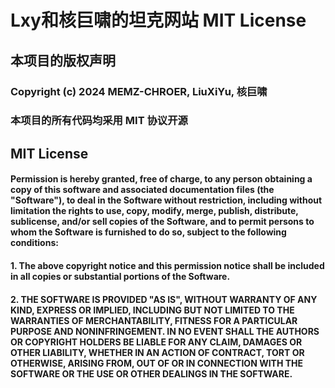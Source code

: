 # Lxy和核巨啸的坦克网站 MIT License

## 本项目的版权声明

### Copyright (c) 2024 MEMZ-CHROER, LiuXiYu, 核巨啸
### 本项目的所有代码均采用 MIT 协议开源
## MIT License
#### Permission is hereby granted, free of charge, to any person obtaining a copy of this software and associated documentation files (the "Software"), to deal in the Software without restriction, including without limitation the rights to use, copy, modify, merge, publish, distribute, sublicense, and/or sell copies of the Software, and to permit persons to whom the Software is furnished to do so, subject to the following conditions:
#### 1. The above copyright notice and this permission notice shall be included in all copies or substantial portions of the Software.
#### 2. THE SOFTWARE IS PROVIDED "AS IS", WITHOUT WARRANTY OF ANY KIND, EXPRESS OR IMPLIED, INCLUDING BUT NOT LIMITED TO THE WARRANTIES OF MERCHANTABILITY, FITNESS FOR A PARTICULAR PURPOSE AND NONINFRINGEMENT. IN NO EVENT SHALL THE AUTHORS OR COPYRIGHT HOLDERS BE LIABLE FOR ANY CLAIM, DAMAGES OR OTHER LIABILITY, WHETHER IN AN ACTION OF CONTRACT, TORT OR OTHERWISE, ARISING FROM, OUT OF OR IN CONNECTION WITH THE SOFTWARE OR THE USE OR OTHER DEALINGS IN THE SOFTWARE.
